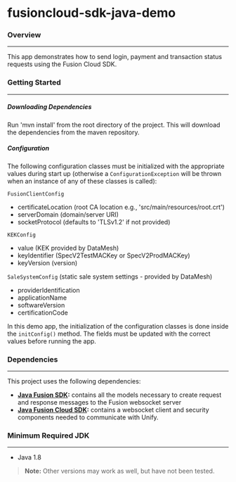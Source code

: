 # fusioncloud-sdk-java-demo

### Overview

***

This app demonstrates how to send login, payment and transaction status requests using the Fusion Cloud SDK.

### Getting Started

***

##### Downloading Dependencies
Run 'mvn install' from the root directory of the project. This will download the dependencies from the maven repository.

##### Configuration
The following configuration classes must be initialized with the appropriate values during start up (otherwise a `ConfigurationException` will be thrown when an instance of any of these classes is called):

`FusionClientConfig`
 - certificateLocation (root CA location e.g., 'src/main/resources/root.crt')
 - serverDomain (domain/server URI)
 - socketProtocol (defaults to 'TLSv1.2' if not provided)

`KEKConfig`
 - value (KEK provided by DataMesh)
 - keyIdentifier (SpecV2TestMACKey or SpecV2ProdMACKey)
 - keyVersion (version)

`SaleSystemConfig` (static sale system settings - provided by DataMesh)
 - providerIdentification
 - applicationName
 - softwareVersion
 - certificationCode
 
In this demo app, the initialization of the configuration classes is done inside the `initConfig()` method. The fields must be updated with the correct values before running the app.

### Dependencies

***

This project uses the following dependencies:  

- **[Java Fusion SDK](https://github.com/datameshgroup/fusionsatellite-sdk-java):** contains all the models necessary to create request and response messages to the Fusion websocket server
- **[Java Fusion Cloud SDK](https://github.com/datameshgroup/fusioncloud-sdk-java):** contains a websocket client and security components needed to communicate with Unify.

### Minimum Required JDK

***

- Java 1.8

> **Note:** Other versions may work as well, but have not been tested.

